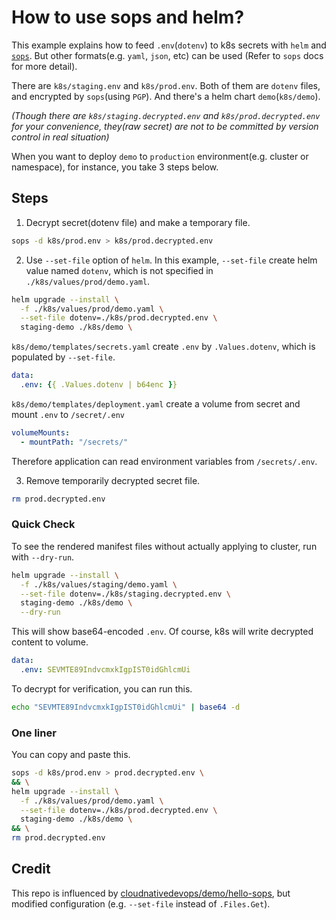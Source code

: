 # How to use sops and helm?

This example explains how to feed `.env`(`dotenv`) to k8s secrets with `helm` and [`sops`](https://github.com/mozilla/sops). But other formats(e.g. `yaml`, `json`, etc) can be used (Refer to `sops` docs for more detail).

There are `k8s/staging.env` and `k8s/prod.env`.
Both of them are `dotenv` files, and encrypted by `sops`(using `PGP`).
And there's a helm chart `demo`(`k8s/demo`).

_(Though there are `k8s/staging.decrypted.env` and `k8s/prod.decrypted.env` for your convenience, they(raw secret) are not to be committed by version control in real situation)_

When you want to deploy `demo` to `production` environment(e.g. cluster or namespace), for instance,
you take 3 steps below.

## Steps

<!-- markdownlint-disable ol-prefix -->

1. Decrypt secret(dotenv file) and make a temporary file.

```bash
sops -d k8s/prod.env > k8s/prod.decrypted.env
```

2. Use `--set-file` option of `helm`. In this example, `--set-file` create helm value named `dotenv`, which is not specified in `./k8s/values/prod/demo.yaml`.

```bash
helm upgrade --install \
  -f ./k8s/values/prod/demo.yaml \
  --set-file dotenv=./k8s/prod.decrypted.env \
  staging-demo ./k8s/demo \
```

`k8s/demo/templates/secrets.yaml` create `.env` by `.Values.dotenv`, which is populated by `--set-file`.

```yaml
data:
  .env: {{ .Values.dotenv | b64enc }}
```

`k8s/demo/templates/deployment.yaml` create a volume from secret and mount `.env` to `/secret/.env`

```yaml
volumeMounts:
  - mountPath: "/secrets/"
```

Therefore application can read environment variables from `/secrets/.env`.

3. Remove temporarily decrypted secret file.

```bash
rm prod.decrypted.env
```

<!-- markdownlint-enable ol-prefix -->

### Quick Check

To see the rendered manifest files without actually applying to cluster, run with `--dry-run`.

```bash
helm upgrade --install \
  -f ./k8s/values/staging/demo.yaml \
  --set-file dotenv=./k8s/staging.decrypted.env \
  staging-demo ./k8s/demo \
  --dry-run
```

This will show base64-encoded `.env`. Of course, k8s will write decrypted content to volume.

```yaml
data:
  .env: SEVMTE89IndvcmxkIgpIST0idGhlcmUi
```

To decrypt for verification, you can run this.

```bash
echo "SEVMTE89IndvcmxkIgpIST0idGhlcmUi" | base64 -d
```

### One liner

You can copy and paste this.

```bash
sops -d k8s/prod.env > prod.decrypted.env \
&& \
helm upgrade --install \
  -f ./k8s/values/prod/demo.yaml \
  --set-file dotenv=./k8s/prod.decrypted.env \
  staging-demo ./k8s/demo \
&& \
rm prod.decrypted.env
```

## Credit

This repo is influenced by [cloudnativedevops/demo/hello-sops](https://github.com/cloudnativedevops/demo/tree/master/hello-sops), but modified configuration (e.g. `--set-file` instead of `.Files.Get`).
